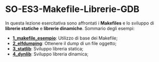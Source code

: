 # SO-ES3-Makefile-Librerie-GDB

In questa lezione esercitativa sono affrontati i **Makefiles** e lo sviluppo di **librerie statiche** e **librerie dinamiche**.
Sommario degli esempi:

- [**1_makefile_esempio**](https://github.com/SO-unina/esercitazioni/edit/main/SO-ES3-Makefile-Librerie-GDB/1_makefile_esempio): Utilizzo di base dei Makefile;
- [**2_elfdumping**](https://github.com/SO-unina/esercitazioni/edit/main/SO-ES3-Makefile-Librerie-GDB/2_elfdumping): Ottenere il dump di un file oggetto;
- [**3_statlib**](https://github.com/SO-unina/esercitazioni/edit/main/SO-ES3-Makefile-Librerie-GDB/3_statlib): Sviluppo libreria statica;
- [**4_dynlib**](https://github.com/SO-unina/esercitazioni/edit/main/SO-ES3-Makefile-Librerie-GDB/4_dynlib): Sviluppo libreria dinamica;
